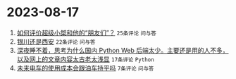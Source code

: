 # 2023-08-17

1. [如何评价超级小桀和他的“朋友们”？](https://www.v2ex.com/t/965958) `25条评论` `问与答`
1. [银川还是西安](https://www.v2ex.com/t/965955) `22条评论` `问与答`
1. [深夜睡不着，思考为什么国内 Python Web 后端太少。主要还是用的人不多，以及网上的文章内容太古老太浅显](https://www.v2ex.com/t/965956) `17条评论` `Python`
1. [未来电车的使用成本会跟油车持平吗](https://www.v2ex.com/t/965961) `7条评论` `问与答`
